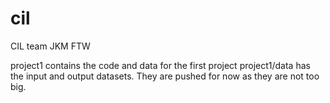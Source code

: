 # cil
CIL team JKM FTW


project1 contains the code and data for the first project
project1/data has the input and output datasets. They are pushed for now as they are not too big.
